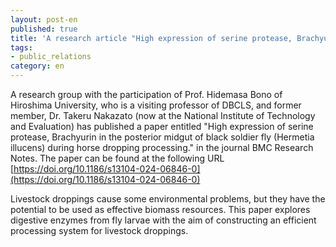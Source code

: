 ```yaml
---
layout: post-en
published: true
title: 'A research article "High expression of serine protease, Brachyurin in the posterior midgut of black soldier fly (Hermetia illucens) during horse dropping processing." was published in BMC Research Notes'
tags:
- public_relations
category: en
---
```

A research group with the participation of Prof. Hidemasa Bono of Hiroshima University, who is a visiting professor of DBCLS, and former member, Dr. Takeru Nakazato (now at the National Institute of Technology and Evaluation) has published a paper entitled "High expression of serine protease, Brachyurin in the posterior midgut of black soldier fly (Hermetia illucens) during horse dropping processing." in the journal BMC Research Notes. The paper can be found at the following URL
[https://doi.org/10.1186/s13104-024-06846-0](https://doi.org/10.1186/s13104-024-06846-0) 

Livestock droppings cause some environmental problems, but they have the potential to be used as effective biomass resources. This paper explores digestive enzymes from fly larvae with the aim of constructing an efficient processing system for livestock droppings.
